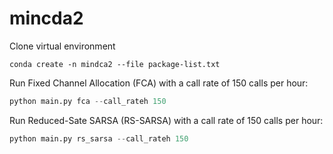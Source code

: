 # mincda2

Clone virtual environment
```
conda create -n mindca2 --file package-list.txt
```

Run Fixed Channel Allocation (FCA) with a call rate of 150 calls per hour:
```python
python main.py fca --call_rateh 150
```

Run Reduced-Sate SARSA (RS-SARSA) with a call rate of 150 calls per hour:
```python
python main.py rs_sarsa --call_rateh 150
```
